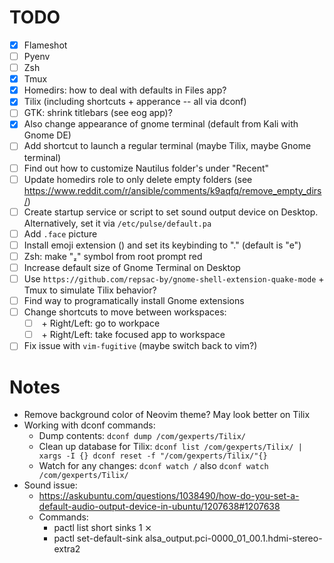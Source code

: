 # TODO

- [x] Flameshot
- [ ] Pyenv
- [ ] Zsh
- [x] Tmux
- [x] Homedirs: how to deal with defaults in Files app?
- [x] Tilix (including shortcuts + apperance -- all via dconf)
- [ ] GTK: shrink titlebars (see eog app)?
- [x] Also change appearance of gnome terminal (default from Kali with Gnome DE)
- [ ] Add shortcut to launch a regular terminal (maybe Tilix, maybe Gnome terminal)
- [ ] Find out how to customize Nautilus folder's under "Recent"
- [ ] Update homedirs role to only delete empty folders (see https://www.reddit.com/r/ansible/comments/k9aqfq/remove_empty_dirs/)
- [ ] Create startup service or script to set sound output device on Desktop. Alternatively, set it via `/etc/pulse/default.pa`
- [ ] Add `.face` picture
- [ ] Install emoji extension () and set its keybinding to "<Super>." (default is "<Super>e")
- [ ] Zsh: make "" symbol from root prompt red
- [ ] Increase default size of Gnome Terminal on Desktop
- [ ] Use `https://github.com/repsac-by/gnome-shell-extension-quake-mode` + Tmux to simulate Tilix behavior?
- [ ] Find way to programatically install Gnome extensions
- [ ] Change shortcuts to move between workspaces:
  - [ ] <Super><Ctrl> + Right/Left: go to workpace
  - [ ] <Super><Alt> + Right/Left: take focused app to workspace
- [ ] Fix issue with `vim-fugitive` (maybe switch back to vim?)

# Notes

- Remove background color of Neovim theme? May look better on Tilix
- Working with dconf commands:
  - Dump contents: `dconf dump /com/gexperts/Tilix/`
  - Clean up database for Tilix: `dconf list /com/gexperts/Tilix/ | xargs -I {} dconf reset -f "/com/gexperts/Tilix/"{}`
  - Watch for any changes: `dconf watch /` also `dconf watch /com/gexperts/Tilix/`
- Sound issue:
  - https://askubuntu.com/questions/1038490/how-do-you-set-a-default-audio-output-device-in-ubuntu/1207638#1207638
  - Commands:
    - pactl list short sinks                                                                                                          1 ⨯
    - pactl set-default-sink alsa_output.pci-0000_01_00.1.hdmi-stereo-extra2

